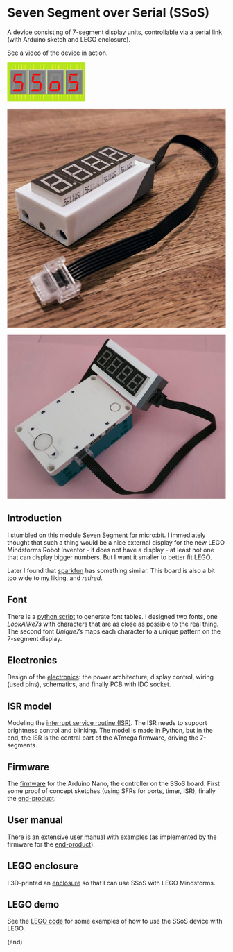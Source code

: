 # Seven Segment over Serial (SSoS)
A device consisting of 7-segment display units, controllable via a serial link (with Arduino sketch and LEGO enclosure).

See a [video](https://youtu.be/2fTZVQPiG7E) of the device in action.

![logo](SSoS180x90.png)

![SSoS for LEGO](enclosure/assembled-cable.jpg)

![Connected to the hub](enclosure/assembled-mounted.jpg)

## Introduction
I stumbled on this module [Seven Segment for micro:bit](http://www.monkmakes.com/mb_7_seg.html).
I immediately thought that such a thing would be a nice external display for the new LEGO Mindstorms Robot Inventor - it
does not have a display - at least not one that can display bigger numbers. But I want it smaller to better fit LEGO.

Later I found that [sparkfun](https://learn.sparkfun.com/tutorials/using-the-serial-7-segment-display/all) has something similar.
This board is also a bit too wide to my liking, and _retired_.


## Font
There is a [python script](font) to generate font tables. 
I designed two fonts, one _LookAlike7s_ with characters that are as close as possible to the real thing.
The second font _Unique7s_ maps each character to a unique pattern on the 7-segment display.


## Electronics
Design of the [electronics](electronics): the power architecture, display control, wiring (used pins), schematics, and finally PCB with IDC socket.


## ISR model
Modeling the [interrupt service routine (ISR)](isr). The ISR needs to support brightness control and blinking.
The model is made in Python, but in the end, the ISR is the central part of the ATmega firmware, driving the 7-segments.


## Firmware
The [firmware](firmware) for the Arduino Nano, the controller on the SSoS board.
First some proof of concept sketches (using SFRs for ports, timer, ISR), finally the [end-product](firmware/SSoS).


## User manual
There is an extensive [user manual](manual) with examples (as implemented by the firmware for the [end-product](firmware/SSoS)).


## LEGO enclosure 
I 3D-printed an [enclosure](enclosure) so that I can use SSoS with LEGO Mindstorms.


## LEGO demo
See the [LEGO code](legocode) for some examples of how to use the SSoS device with LEGO.

(end)
